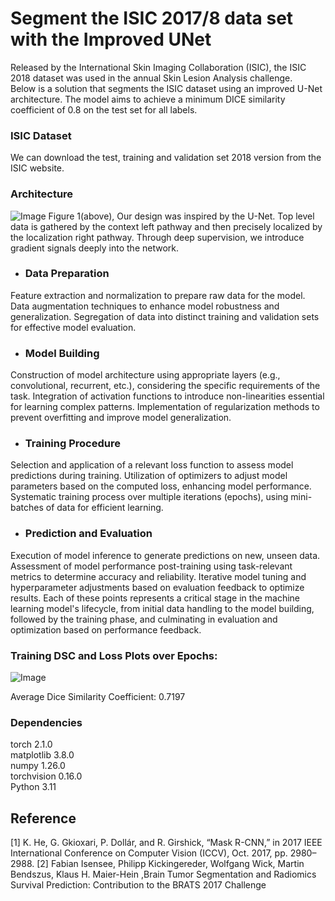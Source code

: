 # Segment the ISIC 2017/8 data set with the Improved UNet
Released by the International Skin Imaging Collaboration (ISIC), the ISIC 2018 dataset was used in the annual Skin Lesion Analysis challenge.  
Below is a solution that segments the ISIC dataset using an improved U-Net architecture. The model aims to achieve a minimum DICE similarity coefficient of 0.8 on the test set for all labels.  

### ISIC Dataset
We can download the test, training and validation set 2018 version from the ISIC website.  

### Architecture
![Image](https://github.com/jyz523/PatternAnalysis-2023/assets/125327045/88cd0f74-a50f-4aaf-921f-76f108f943e2)
Figure 1(above), Our design was inspired by the U-Net. Top level data is gathered by the context left pathway and then precisely localized by the localization right pathway.  Through deep supervision, we introduce gradient signals deeply into the network.

- ### Data Preparation  
Feature extraction and normalization to prepare raw data for the model.
Data augmentation techniques to enhance model robustness and generalization.
Segregation of data into distinct training and validation sets for effective model evaluation.

- ### Model Building  
Construction of model architecture using appropriate layers (e.g., convolutional, recurrent, etc.), considering the specific requirements of the task.
Integration of activation functions to introduce non-linearities essential for learning complex patterns.
Implementation of regularization methods to prevent overfitting and improve model generalization.

- ### Training Procedure  
Selection and application of a relevant loss function to assess model predictions during training.
Utilization of optimizers to adjust model parameters based on the computed loss, enhancing model performance.
Systematic training process over multiple iterations (epochs), using mini-batches of data for efficient learning.

- ### Prediction and Evaluation  
Execution of model inference to generate predictions on new, unseen data.
Assessment of model performance post-training using task-relevant metrics to determine accuracy and reliability.
Iterative model tuning and hyperparameter adjustments based on evaluation feedback to optimize results.
Each of these points represents a critical stage in the machine learning model's lifecycle, from initial data handling to the model building, followed by the training phase, and culminating in evaluation and optimization based on performance feedback.


### Training DSC and Loss Plots over Epochs:
![Image](https://github.com/jyz523/PatternAnalysis-2023/assets/125327045/6ad6ed69-5483-4f55-89ce-1cad501deb80)


Average Dice Similarity Coefficient: 0.7197

### Dependencies 
torch 2.1.0  
matplotlib 3.8.0  
numpy 1.26.0  
torchvision 0.16.0  
Python 3.11

## **Reference** 
[1] K. He, G. Gkioxari, P. Dollár, and R. Girshick, “Mask R-CNN,” in 2017 IEEE International Conference on
Computer Vision (ICCV), Oct. 2017, pp. 2980–2988.
[2] Fabian Isensee, Philipp Kickingereder, Wolfgang Wick, Martin Bendszus, Klaus H. Maier-Hein ,Brain Tumor Segmentation and Radiomics Survival Prediction: Contribution to the BRATS 2017 Challenge
